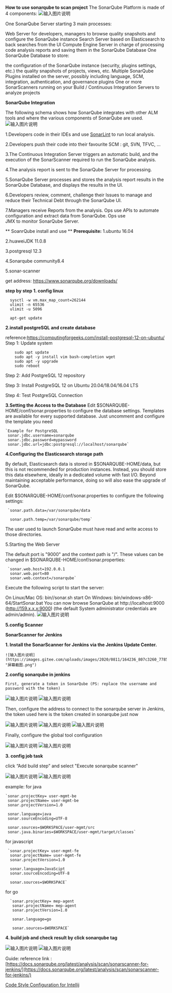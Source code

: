  **How to use sonarqube to scan project** 
The SonarQube Platform is made of 4 components:
![输入图片说明](https://images.gitee.com/uploads/images/2020/0811/120744_5c9392ed_7785218.png "屏幕截图.png")

One SonarQube Server starting 3 main processes:

Web Server for developers, managers to browse quality snapshots and configure the SonarQube instance
Search Server based on Elasticsearch to back searches from the UI
Compute Engine Server in charge of processing code analysis reports and saving them in the SonarQube Database
One SonarQube Database to store:

the configuration of the SonarQube instance (security, plugins settings, etc.)
the quality snapshots of projects, views, etc.
Multiple SonarQube Plugins installed on the server, possibly including language, SCM, integration, authentication, and governance plugins
One or more SonarScanners running on your Build / Continuous Integration Servers to analyze projects

 **SonarQube Integration** 

The following schema shows how SonarQube integrates with other ALM tools and where the various components of SonarQube are used.
![输入图片说明](https://images.gitee.com/uploads/images/2020/0811/120903_98167d65_7785218.png "屏幕截图.png")

1.Developers code in their IDEs and use [SonarLint](https://www.sonarlint.org/) to run local analysis.

2.Developers push their code into their favourite SCM : git, SVN, TFVC, ...

3.The Continuous Integration Server triggers an automatic build, and the execution of the SonarScanner required to run the 
  SonarQube analysis.

4.The analysis report is sent to the SonarQube Server for processing.

5.SonarQube Server processes and stores the analysis report results in the SonarQube Database, and displays the results in the 
  UI.

6.Developers review, comment, challenge their Issues to manage and reduce their Technical Debt through the SonarQube UI.

7.Managers receive Reports from the analysis. Ops use APIs to automate configuration and extract data from SonarQube. Ops use             
  JMX to monitor SonarQube Server.


 ** SoanrQube install and use ** 
  **Prerequisite:** 
   1.ubuntu 16.04

   2.huaweiJDK 11.0.8

   3.postgresql 12.3

   4.Sonarqube community8.4 

   5.sonar-scanner 

   get address: https://www.sonarqube.org/downloads/

   **step by step** 
  **1. config linux** 
 
    

      sysctl -w vm.max_map_count=262144
      ulimit -n 65536
      ulimit -u 5096

      apt-get update

    

**2.install postgreSQL and create database**

  reference:https://computingforgeeks.com/install-postgresql-12-on-ubuntu/
    Step 1: Update system
        
        
        sudo apt update 
        sudo apt -y install vim bash-completion wget
        sudo apt -y upgrade
        sudo reboot

  Step 2: Add PostgreSQL 12 repository

  Step 3: Install PostgreSQL 12 on Ubuntu 20.04/18.04/16.04 LTS

  Step 4: Test PostgreSQL Connection

**3.Setting the Access to the Database** 
 Edit $SONARQUBE-HOME/conf/sonar.properties to configure the database settings. Templates are available for every supported 
    database. Just uncomment and configure the template you need

    

    `Example for PostgreSQL
     sonar.jdbc.username=sonarqube
     sonar.jdbc.password=mypassword
     sonar.jdbc.url=jdbc:postgresql://localhost/sonarqube`

 **4.Configuring the Elasticsearch storage path** 

By default, Elasticsearch data is stored in $SONARQUBE-HOME/data, but this is not recommended for production instances. Instead, you should store this data elsewhere, ideally in a dedicated volume with fast I/O. Beyond maintaining acceptable performance, doing so will also ease the upgrade of SonarQube.

Edit $SONARQUBE-HOME/conf/sonar.properties to configure the following settings:

     `sonar.path.data=/var/sonarqube/data

      sonar.path.temp=/var/sonarqube/temp`

The user used to launch SonarQube must have read and write access to those directories.

5.Starting the Web Server

The default port is "9000" and the context path is "/". These values can be changed in $SONARQUBE-HOME/conf/sonar.properties:


     `sonar.web.host=192.0.0.1
      sonar.web.port=80
      sonar.web.context=/sonarqube`

Execute the following script to start the server:

On Linux/Mac OS: bin//sonar.sh start
On Windows: bin/windows-x86-64/StartSonar.bat
You can now browse SonarQube at http://localhost:9000 (http://159.x.x.x:9000) (the default System administrator credentials are admin/admin).
![输入图片说明](https://images.gitee.com/uploads/images/2020/0811/163231_90282e6c_7785218.png "屏幕截图.png")

 **5.config Scanner** 


   **SonarScanner for Jenkins** 

   **1. Install the SonarScanner for Jenkins via the Jenkins Update Center.** 

    ![输入图片说明](https://images.gitee.com/uploads/images/2020/0811/164236_807c3260_7785218.png "屏幕截图.png")
  
   **2.config sonarqube in jenkins** 
   
    First, generate a token in SonarQube (PS: replace the username and password with the token)
![输入图片说明](https://images.gitee.com/uploads/images/2020/0811/164649_0f48b5f8_7785218.png "屏幕截图.png")
![输入图片说明](https://images.gitee.com/uploads/images/2020/0811/164803_8fc52b0c_7785218.png "屏幕截图.png")


Then, configure the address to connect to the sonarqube server in Jenkins, the token used here is the token created in sonarqube just now

![输入图片说明](https://images.gitee.com/uploads/images/2020/0811/164953_39c33714_7785218.png "屏幕截图.png")
![输入图片说明](https://images.gitee.com/uploads/images/2020/0811/165101_88535eb4_7785218.png "屏幕截图.png")
![输入图片说明](https://images.gitee.com/uploads/images/2020/0811/165238_4a687d2f_7785218.png "屏幕截图.png")
    
Finally, configure the global tool configuration

![输入图片说明](https://images.gitee.com/uploads/images/2020/0811/170115_58db14f2_7785218.png "屏幕截图.png")
![输入图片说明](https://images.gitee.com/uploads/images/2020/0811/170242_0ebeafb8_7785218.png "屏幕截图.png")

  **3. config job task** 

click “Add build step” and select "Execute sonarqube scanner"

![输入图片说明](https://images.gitee.com/uploads/images/2020/0811/171633_ab83c068_7785218.png "屏幕截图.png")
![输入图片说明](https://images.gitee.com/uploads/images/2020/0811/172010_9dda6489_7785218.png "屏幕截图.png")

example:
for java

    `sonar.projectKey= user-mgmt-be
     sonar.projectName= user-mgmt-be
     sonar.projectVersion=1.0

     sonar.language=java
     sonar.sourceEncoding=UTF-8

     sonar.sources=$WORKSPACE/user-mgmt/src
     sonar.java.binaries=$WORKSPACE/user-mgmt/target/classes`

for javascript

     `sonar.projectKey= user-mgmt-fe
      sonar.projectName= user-mgmt-fe
      sonar.projectVersion=1.0

      sonar.language=JavaScipt
      sonar.sourceEncoding=UTF-8

      sonar.sources=$WORKSPACE`

for go

      `sonar.projectKey= mep-agent
       sonar.projectName= mep-agent
       sonar.projectVersion=1.0

       sonar.language=go

       sonar.sources=$WORKSPACE`

 **4. build job and check result by click sonarqube tag** 

![输入图片说明](https://images.gitee.com/uploads/images/2020/0811/172943_91f9c868_7785218.png "屏幕截图.png")
![输入图片说明](https://images.gitee.com/uploads/images/2020/0811/173249_ae303c7c_7785218.png "屏幕截图.png")

Guide:
  reference link :[https://docs.sonarqube.org/latest/analysis/scan/sonarscanner-for-jenkins/](https://docs.sonarqube.org/latest/analysis/scan/sonarscanner-for-jenkins/)

  [Code Style Configuration for Intellij](https://github.com/SonarSource/sonar-developer-toolset)
